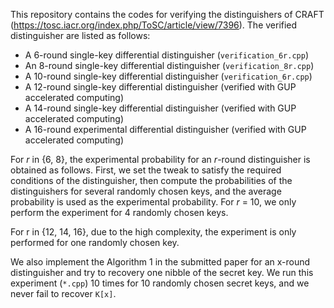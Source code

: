 This repository contains the codes for verifying the distinguishers of CRAFT (https://tosc.iacr.org/index.php/ToSC/article/view/7396). The verified distinguisher are listed as follows:

- A 6-round single-key differential distinguisher  (`verification_6r.cpp`)
- An 8-round single-key differential distinguisher  (`verification_8r.cpp`)
- A 10-round single-key differential distinguisher  (`verification_6r.cpp`)
- A 12-round single-key differential distinguisher (verified with GUP accelerated computing)
- A 14-round single-key differential distinguisher (verified with GUP accelerated computing)
- A 16-round experimental differential distinguisher (verified with GUP accelerated computing)

For *r* in {6, 8}, the experimental probability for an *r*-round distinguisher is obtained as follows. First, we set the tweak to satisfy the required conditions of the distinguisher, then compute the probabilities of the distinguishers for several randomly chosen keys, and the average probability is used as the experimental probability. For *r* = 10, we only perform the experiment for 4 randomly chosen keys.

For r in {12, 14, 16}, due to the high complexity, the experiment is only performed for one randomly chosen key.

We also implement the Algorithm 1 in the submitted paper for an x-round distinguisher and try to recovery one nibble of the secret key. We run this experiment (`*.cpp`) 10 times for 10 randomly chosen secret keys, and we never fail to recover `K[x]`.
